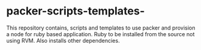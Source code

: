 # packer-scripts-templates-
This repository contains, scripts and templates to use packer and provision a node for ruby based application. Ruby to be installed from the source not using RVM. Also installs other dependencies.
